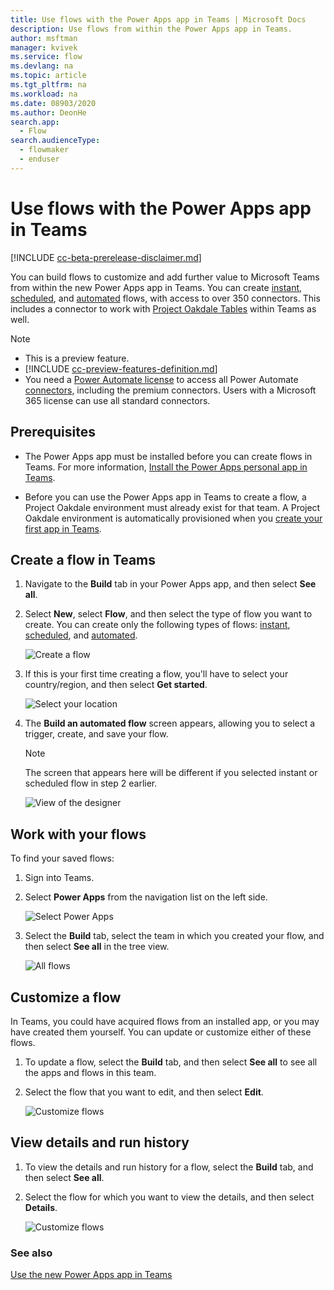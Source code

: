 ```yaml
---
title: Use flows with the Power Apps app in Teams | Microsoft Docs
description: Use flows from within the Power Apps app in Teams.
author: msftman
manager: kvivek
ms.service: flow
ms.devlang: na
ms.topic: article
ms.tgt_pltfrm: na
ms.workload: na
ms.date: 08903/2020
ms.author: DeonHe
search.app: 
  - Flow
search.audienceType: 
  - flowmaker
  - enduser
---
```


# Use flows with the Power Apps app in Teams

[!INCLUDE [cc-beta-prerelease-disclaimer.md](../includes/cc-beta-prerelease-disclaimer.md)]

You can build flows to customize and add further value to Microsoft Teams from within the new Power Apps app in Teams. 
You can create [instant](../introduction-to-button-flows.md), [scheduled](../run-scheduled-tasks.md), and [automated](../get-started-logic-flow.md) flows, with access to over 350 connectors. This includes a connector to work with [Project Oakdale Tables](/powerapps/teams/create-table) within Teams as well.

> [!NOTE]
> - This is a preview feature.
> - [!INCLUDE [cc-preview-features-definition.md](../includes/cc-preview-features-definition.md)]
> - You need a [Power Automate license](https://flow.microsoft.com/pricing/) to access all Power Automate [connectors](https://docs.microsoft.com/Connectors/connector-reference/), including the premium connectors. Users with a Microsoft 365 license can use all standard connectors.

## Prerequisites 

- The Power Apps app must be installed before you can create flows in Teams. For more information, [Install the Power Apps personal app in Teams](/powerapps/teams/install-personal-app).

- Before you can use the Power Apps app in Teams to create a flow, a Project Oakdale environment must already exist for that team. A Project Oakdale environment is automatically provisioned when you [create your first app in Teams](/powerapps/teams/create-first-app).

## Create a flow in Teams

1. Navigate to the **Build** tab in your Power Apps app, and then select **See all**.

1. Select **New**, select **Flow**, and then select the type of flow you want to create. You can create only the following types of flows: [instant](../introduction-to-button-flows.md), [scheduled](../run-scheduled-tasks.md), and [automated](../get-started-logic-flow.md).
 
   ![Create a flow](..\media\overview-teams-flows\new-flow.png)

1. If this is your first time creating a flow, you'll have to select your country/region, and then select **Get started**.

   ![Select your location](..\media\overview-teams-flows\select-location.png)

1. The **Build an automated flow** screen appears, allowing you to select a trigger, create, and save your flow.

   >[!NOTE]
   >The screen that appears here will be different if you selected instant or scheduled flow in step 2 earlier.

   ![View of the designer](..\media\overview-teams-flows\build-automated-flow.png)


## Work with your flows

To find your saved flows:

1. Sign into Teams.

1. Select **Power Apps** from the navigation list on the left side.

   ![Select Power Apps](..\media\overview-teams-flows\select-power-apps.png)

1. Select the **Build** tab, select the team in which you created your flow, and then select **See all** in the tree view. 

   ![All flows](..\media\overview-teams-flows\all-flows.png)

## Customize a flow

In Teams, you could have acquired flows from an installed app, or you may have created them yourself. You can update or customize either of these flows. 

1. To update a flow, select the **Build** tab, and then select **See all** to see all the apps and flows in this team.

1. Select the flow that you want to edit, and then select **Edit**.  

   ![Customize flows](..\media\overview-teams-flows\customize-flow.png)

## View details and run history

1. To view the details and run history for a flow, select the **Build** tab, and then select **See all**.

1. Select the flow for which you want to view the details, and then select **Details**.

   ![Customize flows](..\media\overview-teams-flows\view-details-history.png)

### See also

[Use the new Power Apps app in Teams](/powerapps/teams/overview)